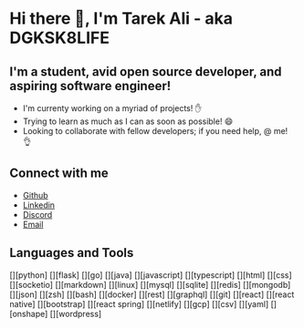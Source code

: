 # Hi there 👋, I'm Tarek Ali - aka DGKSK8LIFE

## I'm a student, avid open source developer, and aspiring software engineer!

- I'm currenty working on a myriad of projects! ✋
- Trying to learn as much as I can as soon as possible! 😄
- Looking to collaborate with fellow developers; if you need help, @ me! 👌

## Connect with me

- [Github](https://github.com/DGKSK8LIFE)
- [Linkedin](https://www.linkedin.com/in/tarek-ali-b59a0a1a8/)
- [Discord](DGK#5762)
- [Email](tarekali15@outlook.com)

## Languages and Tools

[][python]
[][flask]
[][go]
[][java]
[][javascript]
[][typescript]
[][html]
[][css]
[][socketio]
[][markdown]
[][linux]
[][mysql]
[][sqlite]
[][redis]
[][mongodb]
[][json]
[][zsh]
[][bash]
[][docker]
[][rest]
[][graphql]
[][git]
[][react]
[][react native]
[][bootstrap]
[][react spring]
[][netlify]
[][gcp]
[][csv]
[][yaml]
[][onshape]
[][wordpress]
